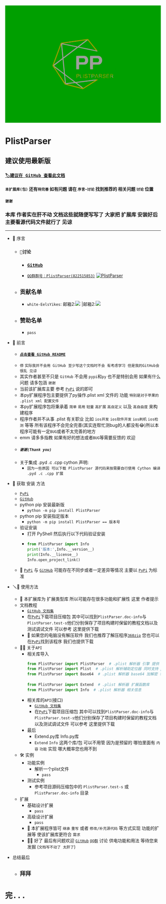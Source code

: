 

![PlistParse Log](https://github.com/whiteEelsYikes/PlistParser/blob/main/logo.png?raw=true)

# PlistParser

## 建议使用最新版

### [`🏷️建议在 GitHub 查看此文档`](https://github.com/whiteEelsYikes/PlistParser/blob/main/README.md)
#### `本扩展库(包)` 还有`待完善` 如有问题 请在 `序言`-`讨论` 找到推荐的 相关问题 `讨论` 位置
#### `谢谢`
### 本库 作者实在肝不动 文档这些就随便写写了 大家把 扩展库 安装好后 主要看源代码文件就行了 见谅
-------------------
* 🎫 序言
  * ### `📿讨论`
    * ### [`GitHub`](https://github.com/whiteEelsYikes/PlistParser)
    * [`QQ群群号：PlistParser(822515853)`](https://qm.qq.com/cgi-bin/qm/qr?k=8kVUWBck0_zVoOit738kkHSRxW9UU6Ya&jump_from=webapi&authKey=IeeWqgHhgAnLkaeJgKBQxnBG+A7gb0C3ZjKLM2/6tsDzMz2rbuieSNmMaQzI3mo+) <a target="_blank" href="https://qm.qq.com/cgi-bin/qm/qr?k=8kVUWBck0_zVoOit738kkHSRxW9UU6Ya&jump_from=webapi&authKey=IeeWqgHhgAnLkaeJgKBQxnBG+A7gb0C3ZjKLM2/6tsDzMz2rbuieSNmMaQzI3mo+"><img border="0" src="//pub.idqqimg.com/wpa/images/group.png" alt="PlistParser" title="PlistParser"></a>
  * ## `贡献名单`
      * `white-EelsYikes`: 邮箱2:<a target="_blank" href="http://mail.qq.com/cgi-bin/qm_share?t=qm_mailme&email=L1hHRltKAkpKQ1xWRkRKXG9eXgFMQEI" style="text-decoration:none;"><img src="http://rescdn.qqmail.com/zh_CN/htmledition/images/function/qm_open/ico_mailme_21.png"/></a> |邮箱2:<a target="_blank" href="http://mail.qq.com/cgi-bin/qm_share?t=qm_mailme&email=TjkmJzorYysrIg4-P2AtISM" style="text-decoration:none;"><img src="http://rescdn.qqmail.com/zh_CN/htmledition/images/function/qm_open/ico_mailme_21.png"/></a>
  * ## `赞助名单`
      * `pass`
  
* 📖 前言
  * #### [`点击查看 GitHub README`](https://github.com/whiteEelsYikes/PlistParser/blob/main/README.md)
  * `停` `实际我并不会用 GitHub 至少写这个文档时不会 有考虑学习 但是我的GitHub会很乱 见谅`
  * 其实作者甚至不只是 `GitHub` 不会用 `pypi`和`py` 也不是特别会用 如果有什么问题 请多包涵 `谢谢`
  * 当前该扩展库主要 参考 [`PyPi`](https://pypi.org/project/PlistParser/) 说的即可
  * 本py扩展程序包主要提供了py操作.plist xml 文件的 功能 `特别是对于苹果的 .plist xml 配置文件`
  * 本py扩展程序包将秉承着 `简单` `易用` `轻量` `高扩展` `高自定义` 以及 `高自由度` 来构建程序
  * 程序作者并不从事 .plist 有关职业 比如 `ios开发` `ios软件开发` `ios刷机` `ios检测` 等等 所有该程序不会完全完善(其实连帮忙测bug的人都没有😂)所以本程序可能有一定`BUG`或者不太完善的地方
  * emm 请多多指教 如果有好的想法或者`BUG`等需要反馈的 欢迎 
  * ##### `谢谢(Thank you)`
  * 关于集成 .pyd .c .cpp cython 声明:
    * `因为一些原因 可以下载 PlistParser 源代码来按需要自行使用 Cython 编译 .pyd .c .cpp 扩展`

* 🫳 获取 安装 方法
  * [`PyPi`](https://pypi.org/project/PlistParser/)
  * [`GitHub`](https://github.com/whiteEelsYikes/PlistParser)
  * python pip 安装最新版
    * ``python -m pip install PlistParser``
  * python pip 安装指定版本
    * ``python -m pip install PlistParser == 版本号``
  * 验证安装
    * 打开 PyShell 然后执行以下代码验证安装
    * ```python
      from PlistParser import Info
      print('版本:',Info.__version__)
      print(Info.__license__)
      Info.open_project_link()
      ```
  * 🔖 [`PyPi`](https://pypi.org/project/PlistParser/) 与 [`GitHub`](https://github.com/whiteEelsYikes/PlistParser) 可能存在不同步或者一定差异等情况 主要以 [`PyPi`](https://pypi.org/project/PlistParser/) 为标准

* 🪛🔧 使用方法
  * 🔖 本扩展库为 扩展类型库 所以可能存在很多功能和扩展性 这里 作者提示 
  * 文档教程
    * [`GitHub 文档集`](https://github.com/whiteEelsYikes/PlistParser/tree/main/PlistParser.doc-info) 
    * 在[`PyPi`](https://pypi.org/project/PlistParser/)下载项目压缩包 其中可以找到`PlistParser.doc-info`与`PlistParser.test-s`他们分别保存了项目构建时保留的教程文档以及测试调试文件 可以参考 这里提供下载
    * 🔖 如果您的电脑没有解压软件 我们也推荐了解压程序[`360zip`](http://360yasuo.cn/) 您也可以在[`PyPi`](https://pypi.org/project/PlistParser/)找到该程序 我们也提供下载
  * 🧑‍💻 关于`API`
    * 相关库导入
      ```python
      from PlistParser import PlistParser  # .plist 解析器 引擎 提供 主要算法和解析转译支持
      from PlistParser import Plist  # .plist 解析辅助定位器 同时支持 py基本的plist文件定义
      from PlistParser import Base64  # .plist 解析器 base64 加解密 辅助库
      
      from PlistParser import Extend  # .plist 解析器 扩展函数库
      from PlistParser import Info  # .plist 解析器 相关信息
      ```
    * 相关库的`API`(接口)
      * [`GitHub 文档集`](https://github.com/whiteEelsYikes/PlistParser/tree/main/PlistParser.doc-info)
      * 在[`PyPi`](https://pypi.org/project/PlistParser/)下载项目压缩包 其中可以找到`PlistParser.doc-info`与`PlistParser.test-s`他们分别保存了项目构建时保留的教程文档以及测试调试文件 可以参考 这里提供下载
    * 最后
       * Extend.py库 Info.py库
       * `Extend` `Info` 这两个库/包 可以不用管 因为是预留的 哪怕里面有 `内容` `功能` 实现 哪大概率您也用不到
  * 🛠️ 实例
    * 功能实例
      * 解析一个plist文件
        * `pass`
    * 测试实例
      * 参考项目源码压缩包中的 `PlistParser.test-s` 或 `PlistParser.doc-info` 目录
  * 扩展
    * 基础设计扩展
      * `pass`
    * 高级设计扩展
      * `pass`
    * 🔖 本扩展程序皆可 `继承` `重写` 或者 `修改/补充源代码` 等方式实现 功能的扩展等 使该扩展库更符合 `需求`
    * 🔖🔖 好了 最后有问题欢迎 [`GitHub`](https://github.com/whiteEelsYikes/PlistParser)  [`QQ群`](https://qm.qq.com/cgi-bin/qm/qr?k=8kVUWBck0_zVoOit738kkHSRxW9UU6Ya&jump_from=webapi&authKey=IeeWqgHhgAnLkaeJgKBQxnBG+A7gb0C3ZjKLM2/6tsDzMz2rbuieSNmMaQzI3mo+) 讨论 供电功能和用法  等待您来发掘 (`文档写不动了 太肝了`)  

* 总结最后
  * ## `拜拜`

# `完...`



